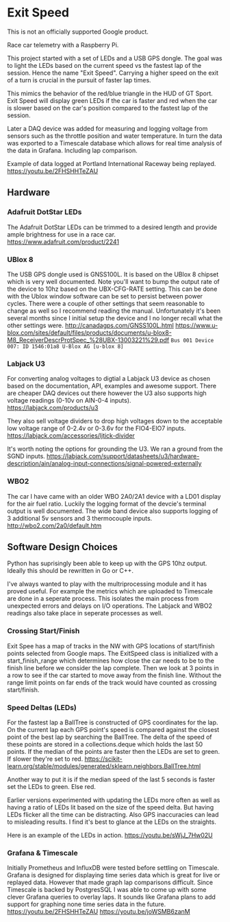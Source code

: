 # Exit Speed

This is not an officially supported Google product.

Race car telemetry with a Raspberry Pi.

This project started with a set of LEDs and a USB GPS dongle.  The goal was to
light the LEDs based on the current speed vs the fastest lap of the session.
Hence the name "Exit Speed".  Carrying a higher speed on the exit of a turn is
crucial in the pursuit of faster lap times.

This mimics the behavior of the red/blue triangle in the HUD of GT Sport.
Exit Speed will display green LEDs if the car is faster and red when the car is
slower based on the car's position compared to the fastest lap of the session.

Later a DAQ device was added for measuring and logging voltage from sensors such
as the throttle position and water temperature.  In turn the data was exported
to a Timescale database which allows for real time analysis of the data in
Grafana.  Including lap comparison.

Example of data logged at Portland International Raceway being replayed.
https://youtu.be/2FHSHHTeZAU

## Hardware

### Adafruit DotStar LEDs

The Adafruit DotStar LEDs can be trimmed to a desired length and provide ample
brightness for use in a race car.
https://www.adafruit.com/product/2241

### UBlox 8

The USB GPS dongle used is GNSS100L.  It is based on the UBlox 8 chipset which
is very well documented.  Note you'll want to bump the output rate of the device
to 10hz based on the UBX-CFG-RATE setting.  This can be done with the Ublox
window software can be set to persist between power cycles.  There were a
couple of other settings that seem reasonable to change as well so I recommend
reading the manual.  Unfortunately it's been several months since I initial
setup the device and I no longer recall what the other settings were.
http://canadagps.com/GNSS100L.html
https://www.u-blox.com/sites/default/files/products/documents/u-blox8-M8_ReceiverDescrProtSpec_%28UBX-13003221%29.pdf
`Bus 001 Device 007: ID 1546:01a8 U-Blox AG [u-blox 8]`

### Labjack U3

For converting analog voltages to digtial a Labjack U3 device as chosen based on
the documentation, API, examples and awesome support.  There are cheaper DAQ
devices out there however the U3 also supports high voltage readings (0-10v on
AIN-0-4 inputs).
https://labjack.com/products/u3

They also sell voltage dividers to drop high voltages down to the acceptable low
voltage range of 0-2.4v or 0-3.6v for the FIO4-EIO7 inputs.
https://labjack.com/accessories/ljtick-divider

It's worth noting the options for grounding the U3.  We ran a ground from the
SGND inputs.
https://labjack.com/support/datasheets/u3/hardware-description/ain/analog-input-connections/signal-powered-externally

### WBO2

The car I have came with an older WBO 2A0/2A1 device with a LD01 display for the
air fuel ratio.  Luckily the logging format of the devcie's terminal output is
well documented.  The wide band device also supports logging of 3 additional
5v sensors and 3 thermocouple inputs.
http://wbo2.com/2a0/default.htm

## Software Design Choices

Python has suprisingly been able to keep up with the GPS 10hz output.  Ideally
this should be rewritten in Go or C++.

I've always wanted to play with the multriprocessing module and it has proved
useful.  For example the metrics which are uploaded to Timescale are done in a
seperate process.  This isolates the main process from unexpected errors and
delays on I/O operations.  The Labjack and WBO2 readings also take place in
seperate processes as well.

### Crossing Start/Finish

Exit Spee has a map of tracks in the NW with GPS locations of
start/finish points selected from Google maps.   The ExitSpeed class is
initialized with a start_finish_range which determines how close the car needs
to be to the finish line before we consider the lap complete.  Then we look at
3 points in a row to see if the car started to move away from the finish line.  Without the range limit points on far ends of the track would have counted as
crossing start/finish.

### Speed Deltas (LEDs)

For the fastest lap a BallTree is constructed of GPS coordinates for the lap.
On the current lap each GPS point's speed is compared against the closest point of the best lap by searching the BallTree.  The delta of the speed of these
points are stored in a collections.deque which holds the last 50 points.  If the
median of the points are faster then the LEDs are set to green.  If slower
they're set to red.
https://scikit-learn.org/stable/modules/generated/sklearn.neighbors.BallTree.html

Another way to put it is if the median speed of the last 5 seconds is faster set
the LEDs to green.  Else red.

Earlier versions experimented with updating the LEDs more often as well as
having a ratio of LEDs lit based on the size of the speed delta.  But having
LEDs flicker all the time can be distracting.  Also GPS inaccuracies can lead to
misleading results.  I find it's best to glance at the LEDs on the straights.

Here is an example of the LEDs in action.
https://youtu.be/sWjJ_7Hw02U

### Grafana & Timescale

Initially Prometheus and InfluxDB were tested before settling on Timescale.
Grafana is designed for displaying time series data which is great for live or
replayed data.  However that made graph lap comparisons difficult.  Since
Timescale is backed by PostgresSQL I was able to come up with some clever
Grafana queries to overlay laps.  It sounds like Grafana plans to add support
for graphing none time series data in the future.
https://youtu.be/2FHSHHTeZAU
https://youtu.be/joWSMB6zanM
